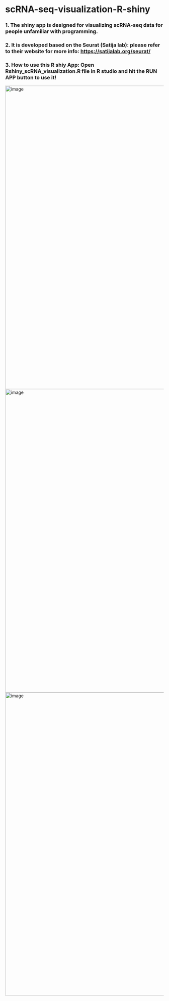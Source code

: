 # scRNA-seq-visualization-R-shiny
### 1. The  shiny app is designed for visualizing scRNA-seq data for people unfamiliar with programming.
### 2. It is developed based on the Seurat (Satija lab): please refer to their website for more info: https://satijalab.org/seurat/
### 3. How to use this R shiy App: Open Rshiny_scRNA_visualization.R file in R studio and hit the RUN APP button to use it!
<img width="960" alt="image" src="https://github.com/macrophage666/scRNA-seq-visualization-R-shiny/assets/144548872/dff06c24-3024-4452-8131-b462aeffbc73">
<img width="960" alt="image" src="https://github.com/macrophage666/scRNA-seq-visualization-R-shiny/assets/144548872/86b548f3-7c52-4b53-bbd1-47db91ab9ae3">
<img width="960" alt="image" src="https://github.com/macrophage666/scRNA-seq-visualization-R-shiny/assets/144548872/58c53d0a-498a-4d73-8ae7-1bee666ce3a9">


